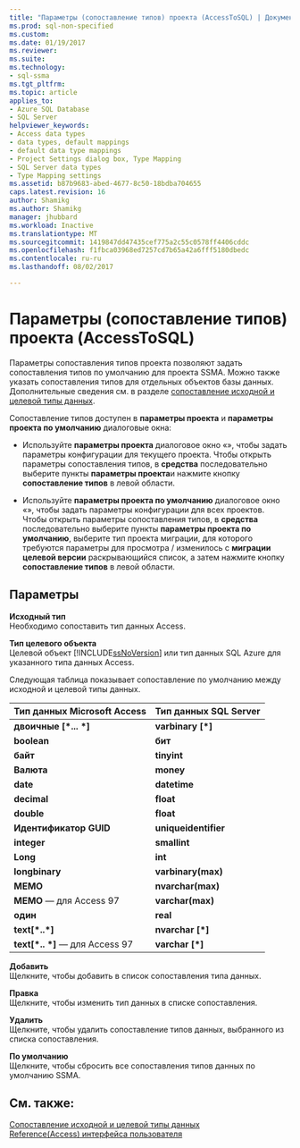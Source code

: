 ```yaml
---
title: "Параметры (сопоставление типов) проекта (AccessToSQL) | Документы Microsoft"
ms.prod: sql-non-specified
ms.custom: 
ms.date: 01/19/2017
ms.reviewer: 
ms.suite: 
ms.technology:
- sql-ssma
ms.tgt_pltfrm: 
ms.topic: article
applies_to:
- Azure SQL Database
- SQL Server
helpviewer_keywords:
- Access data types
- data types, default mappings
- default data type mappings
- Project Settings dialog box, Type Mapping
- SQL Server data types
- Type Mapping settings
ms.assetid: b87b9683-abed-4677-8c50-18bdba704655
caps.latest.revision: 16
author: Shamikg
ms.author: Shamikg
manager: jhubbard
ms.workload: Inactive
ms.translationtype: MT
ms.sourcegitcommit: 1419847dd47435cef775a2c55c0578ff4406cddc
ms.openlocfilehash: f1fbca03968ed7257cd7b65a42a6fff5180dbedc
ms.contentlocale: ru-ru
ms.lasthandoff: 08/02/2017

---
```

# <a name="project-settings-type-mapping-accesstosql"></a>Параметры (сопоставление типов) проекта (AccessToSQL)
Параметры сопоставления типов проекта позволяют задать сопоставления типов по умолчанию для проекта SSMA. Можно также указать сопоставления типов для отдельных объектов базы данных. Дополнительные сведения см. в разделе [сопоставление исходной и целевой типы данных](http://msdn.microsoft.com/en-us/b362a075-16e7-423f-b63f-e1e9f02844a9).  
  
Сопоставление типов доступен в **параметры проекта** и **параметры проекта по умолчанию** диалоговые окна:  
  
-   Используйте **параметры проекта** диалоговое окно «», чтобы задать параметры конфигурации для текущего проекта. Чтобы открыть параметры сопоставления типов, в **средства** последовательно выберите пункты **параметры проекта**и нажмите кнопку **сопоставление типов** в левой области.  
  
-   Используйте **параметры проекта по умолчанию** диалоговое окно «», чтобы задать параметры конфигурации для всех проектов. Чтобы открыть параметры сопоставления типов, в **средства** последовательно выберите пункты **параметры проекта по умолчанию**, выберите тип проекта миграции, для которого требуются параметры для просмотра / изменилось с **миграции целевой версии** раскрывающийся список, а затем нажмите кнопку **сопоставление типов** в левой области.  
  
## <a name="options"></a>Параметры  
**Исходный тип**  
Необходимо сопоставить тип данных Access.  
  
**Тип целевого объекта**  
Целевой объект [!INCLUDE[ssNoVersion](../../includes/ssnoversion_md.md)] или тип данных SQL Azure для указанного типа данных Access.  
  
Следующая таблица показывает сопоставление по умолчанию между исходной и целевой типы данных.  
  
|Тип данных Microsoft Access|Тип данных SQL Server|  
|--------------------|------------------------|  
|**двоичные [\*... \*]**|**varbinary [\*]**|  
|**boolean**|**бит**|  
|**байт**|**tinyint**|  
|**Валюта**|**money**|  
|**date**|**datetime**|  
|**decimal**|**float**|  
|**double**|**float**|  
|**Идентификатор GUID**|**uniqueidentifier**|  
|**integer**|**smallint**|  
|**Long**|**int**|  
|**longbinary**|**varbinary(max)**|  
|**MEMO**|**nvarchar(max)**|  
|**MEMO** — для Access 97|**varchar(max)**|  
|**один**|**real**|  
|**text[\*..\*]**|**nvarchar [\*]**|  
|**text[\*.. \*]** — для Access 97|**varchar [\*]**|  
  
**Добавить**  
Щелкните, чтобы добавить в список сопоставления типа данных.  
  
**Правка**  
Щелкните, чтобы изменить тип данных в списке сопоставления.  
  
**Удалить**  
Щелкните, чтобы удалить сопоставление типов данных, выбранного из списка сопоставления.  
  
**По умолчанию**  
Щелкните, чтобы сбросить все сопоставления типов данных по умолчанию SSMA.  
  
## <a name="see-also"></a>См. также:  
[Сопоставление исходной и целевой типы данных](http://msdn.microsoft.com/en-us/b362a075-16e7-423f-b63f-e1e9f02844a9)  
[Reference(Access) интерфейса пользователя](http://msdn.microsoft.com/en-us/af24c303-4a41-449b-9c86-d6558a97e839)  
  

